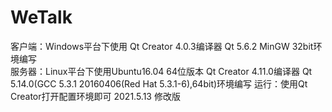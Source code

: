# WeTalk   
客户端：Windows平台下使用 Qt Creator 4.0.3编译器 Qt 5.6.2 MinGW 32bit环境编写   
服务器：Linux平台下使用Ubuntu16.04 64位版本 Qt Creator 4.11.0编译器 Qt 5.14.0(GCC 5.3.1 20160406(Red Hat 5.3.1-6),64bit)环境编写
运行：使用Qt Creator打开配置环境即可
2021.5.13 修改版
